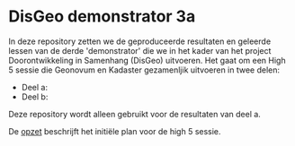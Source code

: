 # DisGeo demonstrator 3a

In deze repository zetten we de geproduceerde resultaten en geleerde lessen van de derde 'demonstrator' die we in het kader van het project Doorontwikkeling in Samenhang (DisGeo) uitvoeren. Het gaat om een High 5 sessie die Geonovum en Kadaster gezamenljik uitvoeren in twee delen: 

- Deel a: 
- Deel b: 

Deze repository wordt alleen gebruikt voor de resultaten van deel a. 

De [opzet](opzet.md) beschrijft het initiële plan voor de high 5 sessie.

